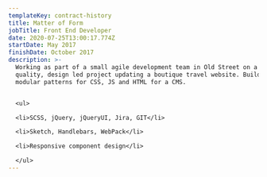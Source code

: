 ```yaml
---
templateKey: contract-history
title: Matter of Form
jobTitle: Front End Developer
date: 2020-07-25T13:00:17.774Z
startDate: May 2017
finishDate: October 2017
description: >-
  Working as part of a small agile development team in Old Street on a high
  quality, design led project updating a boutique travel website. Building on
  modular patterns for CSS, JS and HTML for a CMS.


  <ul>

  <li>SCSS, jQuery, jQueryUI, Jira, GIT</li>

  <li>Sketch, Handlebars, WebPack</li>

  <li>Responsive component design</li>

  </ul>
---
```

